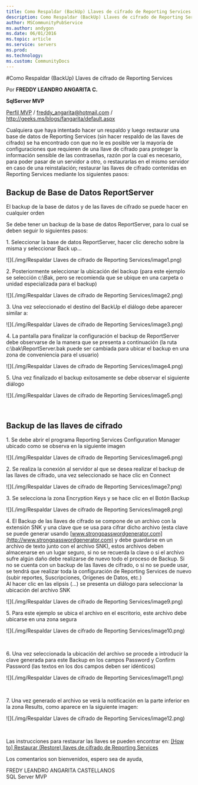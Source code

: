 ```yaml
---
title: Como Respaldar (BackUp) Llaves de cifrado de Reporting Services
description: Como Respaldar (BackUp) Llaves de cifrado de Reporting Services
author: MSCommunityPubService
ms.author: andygon
ms.date: 06/01/2016
ms.topic: article
ms.service: servers
ms.prod: 
ms.technology:
ms.custom: CommunityDocs
---
```


#Como Respaldar (BackUp) Llaves de cifrado de Reporting Services



Por **FREDDY LEANDRO ANGARITA C.**

**SqlServer MVP** 

[Perfil MVP](https://mvp.support.microsoft.com/es-es/mvp/Freddy%20Leandro%20Angarita%20Castellanos-4028407) / <freddy_angarita@hotmail.com> / 
<http://geeks.ms/blogs/fangarita/default.aspx>

Cualquiera que haya intentado hacer un respaldo y luego restaurar una
base de datos de Reporting Services (sin hacer respaldo de las llaves de
cifrado) se ha encontrado con que no le es posible ver la mayoría de
configuraciones que requieren de una llave de cifrado para proteger la
información sensible de las contraseñas, razón por la cual es necesario,
para poder pasar de un servidor a otro, o restaurarlas en el mismo
servidor en caso de una reinstalación; restaurar las llaves de cifrado
contenidas en Reporting Services mediante los siguientes pasos:

Backup de Base de Datos ReportServer
------------------------------------

El backup de la base de datos y de las llaves de cifrado se puede hacer
en cualquier orden

Se debe tener un backup de la base de datos ReportServer, para lo cual
se deben seguir lo siguientes pasos:

1\. Seleccionar la base de datos ReportServer, hacer clic derecho sobre
la misma y seleccionar Back up…

![](./img/Respaldar Llaves de cifrado de Reporting Services/image1.png)

2\. Posteriormente seleccionar la ubicación del backup (para este ejemplo
se selección c:\\Bak, pero se recomienda que se ubique en una carpeta o
unidad especializada para el backup)

![](./img/Respaldar Llaves de cifrado de Reporting Services/image2.png)

3\. Una vez seleccionado el destino del BackUp el diálogo debe aparecer
similar a:

![](./img/Respaldar Llaves de cifrado de Reporting Services/image3.png)

4\. La pantalla para finalizar la configuración el backup de ReportServer
debe observarse de la manera que se presenta a continuación (la ruta
c:\\bak\\ReportServer.bak puede ser cambiada para ubicar el backup en
una zona de conveniencia para el usuario)

![](./img/Respaldar Llaves de cifrado de Reporting Services/image4.png)

5\. Una vez finalizado el backup exitosamente se debe observar el
siguiente diálogo

![](./img/Respaldar Llaves de cifrado de Reporting Services/image5.png)

 

Backup de las llaves de cifrado
-------------------------------

1\. Se debe abrir el programa Reporting Services Configuration Manager
ubicado como se observa en la siguiente imagen

![](./img/Respaldar Llaves de cifrado de Reporting Services/image6.png)

2\. Se realiza la conexión al servidor al que se desea realizar el backup
de las llaves de cifrado, una vez seleccionado se hace clic en Connect

![](./img/Respaldar Llaves de cifrado de Reporting Services/image7.png)

3\. Se selecciona la zona Encryption Keys y se hace clic en el Botón
Backup

![](./img/Respaldar Llaves de cifrado de Reporting Services/image8.png)

4\. El Backup de las llaves de cifrado se compone de un archivo con la
extensión SNK y una clave que se usa para cifrar dicho archivo (esta
clave se puede generar usando
[www.strongpasswordgenerator.com](http://www.strongpasswordgenerator.com)
y debe guardarse en un archivo de texto junto con el archivo SNK), estos
archivos deben almacenarse en un lugar seguro, si no se recuerda la
clave o si el archivo sufre algún daño debe realizarse de nuevo todo el
proceso de Backup. Si no se cuenta con un backup de las llaves de
cifrado, o si no se puede usar, se tendrá que realizar toda la
configuración de Reporting Services de nuevo (subir reportes,
Suscripciones, Orígenes de Datos, etc.)\
Al hacer clic en las elipsis (…) se presenta un diálogo para seleccionar
la ubicación del archivo SNK

![](./img/Respaldar Llaves de cifrado de Reporting Services/image9.png)

5\. Para este ejemplo se ubica el archivo en el escritorio, este archivo
debe ubicarse en una zona segura

![](./img/Respaldar Llaves de cifrado de Reporting Services/image10.png)

 

6\. Una vez seleccionada la ubicación del archivo se procede a introducir
la clave generada para este Backup en los campos Password y Confirm
Password (las textos en los dos campos deben ser idénticos)

![](./img/Respaldar Llaves de cifrado de Reporting Services/image11.png)

 

7\. Una vez generado el archivo se verá la notificación en la parte
inferior en la zona Results, como aparece en la siguiente imagen:

![](./img/Respaldar Llaves de cifrado de Reporting Services/image12.png)

 

Las instrucciones para restaurar las llaves se pueden encontrar
en: [\[How to\] Restaurar (Restore) llaves de cifrado de Reporting
Services](http://geeks.ms/blogs/fangarita/archive/2013/07/01/how-to-restaurar-restore-llaves-de-cifrado-de-reporting-services.aspx)

Los comentarios son bienvenidos, espero sea de ayuda,

FREDY LEANDRO ANGARITA CASTELLANOS\
SQL Server MVP




